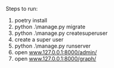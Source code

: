 Steps to run:
1. poetry install
2. python .\manage.py migrate
3. python .\manage.py createsuperuser
4. create a super user
5. python .\manage.py runserver
6. open www.127.0.0.1:8000/admin/
7. open www.127.0.0.1:8000/graph/